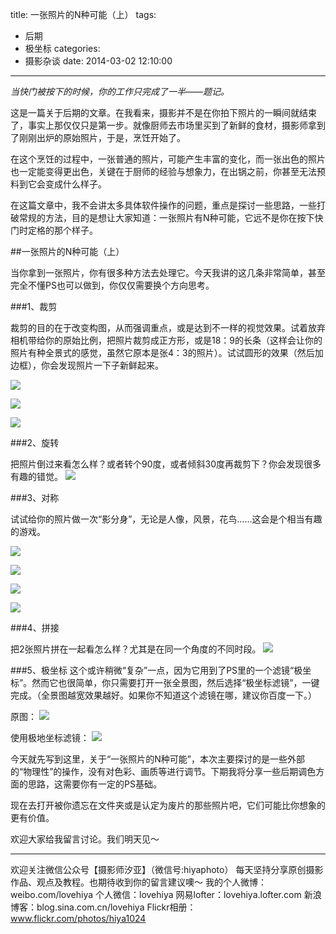 title: 一张照片的N种可能（上）
tags:
  - 后期
  - 极坐标
categories:
  - 摄影杂谈
date: 2014-03-02 12:10:00
---
*当快门被按下的时候，你的工作只完成了一半——题记。*

这是一篇关于后期的文章。在我看来，摄影并不是在你拍下照片的一瞬间就结束了，事实上那仅仅只是第一步。就像厨师去市场里买到了新鲜的食材，摄影师拿到了刚刚出炉的原始照片，于是，烹饪开始了。

在这个烹饪的过程中，一张普通的照片，可能产生丰富的变化，而一张出色的照片也一定能变得更出色，关键在于厨师的经验与想象力，在出锅之前，你甚至无法预料到它会变成什么样子。

在这篇文章中，我不会讲太多具体软件操作的问题，重点是探讨一些思路，一些打破常规的方法，目的是想让大家知道：一张照片有N种可能，它远不是你在按下快门时定格的那个样子。

##一张照片的N种可能（上）

当你拿到一张照片，你有很多种方法去处理它。今天我讲的这几条非常简单，甚至完全不懂PS也可以做到，你仅仅需要换个方向思考。

###1、裁剪

裁剪的目的在于改变构图，从而强调重点，或是达到不一样的视觉效果。试着放弃相机带给你的原始比例，把照片裁剪成正方形，或是18：9的长条（这样会让你的照片有种全景式的感觉，虽然它原本是张4：3的照片）。试试圆形的效果（然后加边框），你会发现照片一下子新鲜起来。

![](http://mmbiz.qpic.cn/mmbiz/xBmfrfspdrylzXrP1bqAmCfmIAv1PppLGGwicDgWdh2yPic1fnFUKMTFr2F8XkwMK1rEKt4JQ8qjmzFUzYnQLscQ/0)

![](http://mmbiz.qpic.cn/mmbiz/xBmfrfspdrylzXrP1bqAmCfmIAv1PppLCRdKpVvQBnDeLBtf99WmjyAwzuB6zKBcFI0UgSNK6qZiaoTccEwaqyw/0)

![](http://mmbiz.qpic.cn/mmbiz/xBmfrfspdrylzXrP1bqAmCfmIAv1PppLOTiczu5xbmqHtyia035HiaJ5BmZY6vKOMbM9wJPdZTM6lITy6YQIxMa1g/0)



###2、旋转

把照片倒过来看怎么样？或者转个90度，或者倾斜30度再裁剪下？你会发现很多有趣的错觉。
![](http://mmbiz.qpic.cn/mmbiz/xBmfrfspdrylzXrP1bqAmCfmIAv1PppLZTa9JpG3rqhnKHQ7d2Ka50K9Yt2iaAyuC2A4icBic9iaIvYWEuib507C6BQ/0)


###3、对称

试试给你的照片做一次“影分身”，无论是人像，风景，花鸟……这会是个相当有趣的游戏。

![](http://mmbiz.qpic.cn/mmbiz/xBmfrfspdrylzXrP1bqAmCfmIAv1PppLbCkpsepLl44jF611X6Ueibhshth3RwCgnvDas7OSV1W1pvw64MjCjmw/0)

![](http://mmbiz.qpic.cn/mmbiz/xBmfrfspdrylzXrP1bqAmCfmIAv1PppLGZ6tqiatxdKefZya6Yyibx1UnnnQpEdRiad4lxsBNodEbaoCtfvKw1d4A/0)

![](http://mmbiz.qpic.cn/mmbiz/xBmfrfspdrylzXrP1bqAmCfmIAv1PppLfRicErT8yvjFj6CZ4Z2tQ9ibuu5ibb1cDGDQl3XlBpl8pC6sfq8Zic6hRA/0)

![](http://mmbiz.qpic.cn/mmbiz/xBmfrfspdrylzXrP1bqAmCfmIAv1PppLkUsHzmicia95SWJhS2zLvZC6fNzQicabG9x1tVxohCricE8MiabQKjL4ibBA/0)







###4、拼接

把2张照片拼在一起看怎么样？尤其是在同一个角度的不同时段。
![](http://mmbiz.qpic.cn/mmbiz/xBmfrfspdrylzXrP1bqAmCfmIAv1PppLQ76Jkq8wEYNeHiatEmia3gibhjBO1Ru7Obvf6RxnciasCnibHaPJ2ia3nddA/0)

###5、极坐标
这个或许稍微“复杂”一点，因为它用到了PS里的一个滤镜“极坐标”。然而它也很简单，你只需要打开一张全景图，然后选择“极坐标滤镜”，一键完成。（全景图越宽效果越好。如果你不知道这个滤镜在哪，建议你百度一下。）

原图：
![](http://mmbiz.qpic.cn/mmbiz/xBmfrfspdrylzXrP1bqAmCfmIAv1PppLeeTavXmw5AgOcLzvWibejT2Mzcficyojg9NSoicJaJSGEh16icLuicibNDkQ/0)

使用极地坐标滤镜：
![](http://mmbiz.qpic.cn/mmbiz/xBmfrfspdrylzXrP1bqAmCfmIAv1PppL4Mu6IFWuNDD5LAneYEB0ib99LMSIs3EuicWdfTDaUia43UhOh58KaF89Q/0)

今天就先写到这里，关于“一张照片的N种可能”，本次主要探讨的是一些外部的“物理性”的操作，没有对色彩、画质等进行调节。下期我将分享一些后期调色方面的思路，这需要你有一定的PS基础。

现在去打开被你遗忘在文件夹或是认定为废片的那些照片吧，它们可能比你想象的更有价值。

欢迎大家给我留言讨论。我们明天见～

---------
欢迎关注微信公众号【摄影师汐亚】（微信号:hiyaphoto）
每天坚持分享原创摄影作品、观点及教程。也期待收到你的留言建议噢～
我的个人微博：weibo.com/lovehiya
个人微信：lovehiya
网易lofter：lovehiya.lofter.com
新浪博客：blog.sina.com.cn/lovehiya
Flickr相册：www.flickr.com/photos/hiya1024